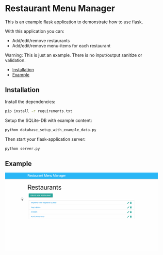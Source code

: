 # Restaurant Menu Manager

This is an example flask application to demonstrate how to use flask.

With this application you can:

- Add/edit/remove restaurants
- Add/edit/remove menu-items for each restaurant

Warning: This is just an example. There is no input/output sanitize or validation.

<!-- MarkdownTOC levels="1" autolink=true autoanchor=false bracket="round" -->

- [Installation](#installation)
- [Example](#example)

<!-- /MarkdownTOC -->

## Installation

Install the dependencies:

```sh
pip install -r requirements.txt
```

Setup the SQLite-DB with example content:

```sh
python database_setup_with_example_data.py
```

Then start your flask-application server:

```sh
python server.py
```

## Example

![Example](./docs/assets/example.gif)
